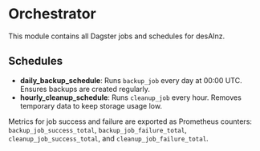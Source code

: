 # Orchestrator

This module contains all Dagster jobs and schedules for desAInz.

## Schedules

- **daily_backup_schedule**: Runs `backup_job` every day at 00:00 UTC. Ensures backups are created regularly.
- **hourly_cleanup_schedule**: Runs `cleanup_job` every hour. Removes temporary data to keep storage usage low.

Metrics for job success and failure are exported as Prometheus counters:
`backup_job_success_total`, `backup_job_failure_total`, `cleanup_job_success_total`, and `cleanup_job_failure_total`.

